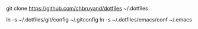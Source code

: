 git clone https://github.com/chbruyand/dotfiles ~/.dotfiles

ln -s ~/.dotfiles/git/config ~/.gitconfig
ln -s ~/.dotfiles/emacs/conf ~/.emacs

